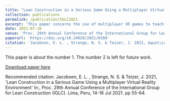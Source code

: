 ```yaml
---
title: "Lean Construction in a Serious Game Using a Multiplayer Virtual Reality Environment"
collection: publications
permalink: /publication/IGLC2021
excerpt: 'This paper concerns the use of multiplayer VR games to teach lean construction principles'
date: 2021-07-16
venue: 'Proc. 29th Annual Conference of the International Group for Lean Construction (IGLC)'
paperurl: 'https://doi.org/10.24928/2021/0160'
citation: 'Jacobsen, E. L. , Strange, N. S. & Teizer, J. 2021, &quot;Lean Construction in a Serious Game Using a Multiplayer Virtual Reality Environment.&quot; In:, <i>Proc. 29th Annual Conference of the International Group for Lean Construction (IGLC).</i> Lima, Peru, 14-16 Jul 2021. pp. 55-64.'
---
```

This paper is about the number 1. The number 2 is left for future work.

[Download paper here](https://doi.org/10.24928/2021/0160)

Recommended citation: Jacobsen, E. L. , Strange, N. S. & Teizer, J. 2021, 'Lean Construction in a Serious Game Using a Multiplayer Virtual Reality Environment' In:, Proc. 29th Annual Conference of the International Group for Lean Construction (IGLC). Lima, Peru, 14-16 Jul 2021. pp 55-64.
